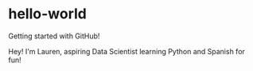 # hello-world
Getting started with GitHub!

Hey!
I'm Lauren, aspiring Data Scientist learning Python and Spanish for fun!
